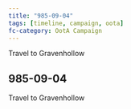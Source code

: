 ```yaml
---
title: "985-09-04"
tags: [timeline, campaign, oota]
fc-category: OotA Campaign
---
```

<span class='ob-timelines'
	data-date='985-09-04-00'
	data-title='Campaign: NAGA Adventures'
	data-class='orange'> Travel to Gravenhollow </span>
## 985-09-04
Travel to Gravenhollow
